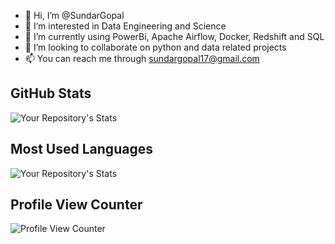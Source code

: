 - 👋 Hi, I’m @SundarGopal
- 👀 I’m interested in Data Engineering and Science
- 🌱 I’m currently using PowerBi, Apache Airflow, Docker, Redshift and SQL
- 💞️ I’m looking to collaborate on python and data related projects
- 📫 You can reach me through sundargopal17@gmail.com

## GitHub Stats
![Your Repository's Stats](https://github-readme-stats.vercel.app/api?username=SundarGopal&show_icons=true&theme=nord)
## Most Used Languages
![Your Repository's Stats](https://github-readme-stats.vercel.app/api/top-langs/?username=SundarGopal&layout=compact&theme=nord)
## Profile View Counter
![Profile View Counter](https://komarev.com/ghpvc/?username=SundarGopal)
<!---
## Pinned Repos
![Readme Card](https://github-readme-stats.vercel.app/api/pin/?username=SundarGopal&repo=BreastCancerRiskScore&theme=nord)
-->
<!---
SundarGopal/SundarGopal is a ✨ special ✨ repository because its `README.md` (this file) appears on your GitHub profile.
You can click the Preview link to take a look at your changes.
--->
